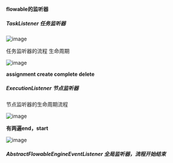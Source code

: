 #### flowable的监听器

##### TaskListener 任务监听器

![image](https://user-images.githubusercontent.com/97614802/200463787-9a5109c3-8ee6-4a88-83bf-91ba73b24e61.png)

任务监听器的流程 生命周期

![image](https://user-images.githubusercontent.com/97614802/200544079-157f1276-ca8c-43fb-b951-628873160d7c.png)

**assignment create complete delete**

##### ExecutionListener 节点监听器

节点监听器的生命周期流程

![image](https://user-images.githubusercontent.com/97614802/200544290-42086267-a99b-4fca-af92-b1944f43f21f.png)

**有两遍end，start**

![image](https://user-images.githubusercontent.com/97614802/200463633-362de4f6-ddfc-4291-bb4e-c2eb880f547c.png)


##### AbstractFlowableEngineEventListener 全局监听器，流程开始结束
